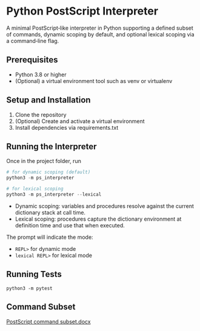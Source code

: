 # Python PostScript Interpreter

A minimal PostScript‑like interpreter in Python supporting a defined subset of commands, dynamic scoping by default, and optional lexical scoping via a command‑line flag.

## Prerequisites

* Python 3.8 or higher
* (Optional) a virtual environment tool such as venv or virtualenv

## Setup and Installation

1. Clone the repository
2. (Optional) Create and activate a virtual environment
3. Install dependencies via requirements.txt

## Running the Interpreter

Once in the project folder, run
```python
# for dynamic scoping (default)
python3 -m ps_interpreter

# for lexical scoping
python3 -m ps_interpreter --lexical
```
* Dynamic scoping: variables and procedures resolve against the current dictionary stack at call time.
* Lexical scoping: procedures capture the dictionary environment at definition time and use that when executed.

The prompt will indicate the mode:
* ```REPL>``` for dynamic mode
* ```lexical REPL>``` for lexical mode

## Running Tests

```python3 -m pytest```

## Command Subset

[PostScript command subset.docx](https://github.com/user-attachments/files/19951626/PostScript.command.subset.docx)